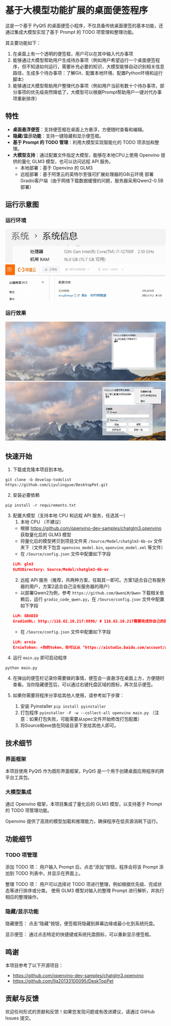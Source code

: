 # 基于大模型功能扩展的桌面便签程序  

这是一个基于 PyQt5 的桌面便签小程序，不仅具备传统桌面便签的基本功能，还通过集成大模型实现了基于 Prompt 的 TODO 项管理和整理功能。  

其主要功能如下：
1. 在桌面上有一个透明的便签框，用户可以在其中输入代办事项
2. 能够通过大模型帮助用户生成待办事项（例如用户希望运行一个桌面便签程序，但不知道如何运行，需要补充必要的知识，大模型能够自动识别相关信息路径，生成多个待办事项：了解Git、配置本地环境、配置Python环境和运行脚本）
3. 能够通过大模型帮助用户整理代办事项（例如用户当前有数十个待办事项，部分事项的优先级突然降低了，大模型可以根据Prompt帮助用户一键对代办事项重新排序）

## 特性  
  
- **桌面悬浮便签**：支持便签框在桌面上方悬浮，方便随时查看和编辑。  
- **隐藏/显示功能**：支持一键隐藏和显示便签框。  
- **基于 Prompt 的 TODO 管理**：利用大模型实现智能化的 TODO 项添加和整理。  
- **大模型支持**：通过配置文件指定大模型，能够在本地CPU上使用 Openvino 提供的量化 GLM3 模型，也可以访问远程 API 服务。 
   - 本地部署：基于 Openvino 的 GLM3
   - 远程部署：基于阿里云的英特尔至强可扩展处理器的G8i云环境 部署Gradio客户端（由于网络下载数据缓慢的问题，服务器采用Qwen2-0.5B部署）

## 运行示意图
### 运行环境
![run_env.png](Docs/Images/run_env.png)
![run_env2.png](Docs/Images/run_env2.png)

### 运行效果
![run_example.png](Docs/Images/run_example.png)
![run_example2.png](Docs/Images/run_example2.png)

## 快速开始 
  
1. 下载或克隆本项目到本地。  
```commandline
git clone -b develop-todolist https://github.com/Liyulingyue/DesktopPet.git
```
2. 安装必要依赖
```commandline
pip install -r requirements.txt
```

3. 配置大模型（支持本地 CPU 和远程 API 服务，任选其一）
   1. 本地 CPU （不建议）
    - 根据 https://github.com/openvino-dev-samples/chatglm3.openvino 获取量化后的 GLM3 模型
    - 将量化后的模型拷贝到项目文件夹 `/Source/Model/chatglm3-6b-ov` 文件夹下（文件夹下包含 `openvino_model.bin`, `openvino_model.xml` 等文件）
    - 在 `/Source/config.json` 文件中配置如下字段
     ```json
     LLM: glm3
     GLM3Directory: Source/Model/chatglm3-6b-ov
     ```
   2. 远程 API 服务（推荐，共两种方案，任取其一即可。方案1适合自己有服务器的用户，方案2适合自己没有服务器的用户）
     - 以部署Qwen2为例，参考 `https://github.com/QwenLM/Qwen` 下载相关依赖后，运行 `gradio_code_qwen.py`，在 `/Source/config.json` 文件中配置如下字段
     ```json
     LLM: GRADIO
     GradioURL: http://116.62.10.217:8890/ # 116.62.10.217需要改成你自己的服务器IP，8890需要改成你自己的端口号
     ```
     - 在 `/Source/config.json` 文件中配置如下字段
     ```json
     LLM: ernie
     ErnieToken: <你的token，你可以从 "https://aistudio.baidu.com/account/accessToken" 获取此token>
     ```
3. 运行 `main.py` 即可启动程序
```commandline
python main.py
```

4. 在弹出的便签栏记录你需要做的事情，便签会一直悬浮在桌面上方，方便随时查看。当你隐藏便签后，可以通过右键托盘区域的图标，再次显示便签。  

5. 如果你需要将程序分享给其他人使用，请参考如下步骤：
   1. 安装 Pyinstaller `pip install pyinstaller`
   2. 打包程序 `pyinstaller -F -w --collect-all openvino main.py` （注意：如果打包失败，可能需要从spec文件开始修改打包配置）
   3. 将Source和exe放在同级目录下发给其他人即可。

## 技术细节
### 界面框架
本项目使用 PyQt5 作为图形界面框架，PyQt5 是一个用于创建桌面应用程序的跨平台工具包。

### 大模型集成
通过 Openvino 框架，本项目集成了量化后的 GLM3 模型，以支持基于 Prompt 的 TODO 项管理功能。

Openvino 提供了高效的模型加载和推理能力，确保程序在低资源消耗下运行。

## 功能细节
### TODO 项管理
添加 TODO 项：
用户输入 Prompt 后，点击“添加”按钮，程序会将该 Prompt 添加到 TODO 列表中，并显示在界面上。

整理 TODO 项：
用户可以选择对 TODO 项进行整理，例如根据优先级、完成状态等进行排序或分类。
使用 GLM3 模型对输入的整理 Prompt 进行解析，并执行相应的整理操作。

### 隐藏/显示功能
隐藏便签：
点击“隐藏”按钮，便签框将隐藏到屏幕边缘或最小化到系统托盘。

显示便签：
通过点击特定的快捷键或系统托盘图标，可以重新显示便签框。

## 鸣谢
本项目参考了以下开源项目：
- https://github.com/openvino-dev-samples/chatglm3.openvino
- https://github.com/llq20133100095/DeskTopPet

## 贡献与反馈
欢迎任何形式的贡献和反馈！如果您发现问题或有改进建议，请通过 GitHub Issues 提交。
